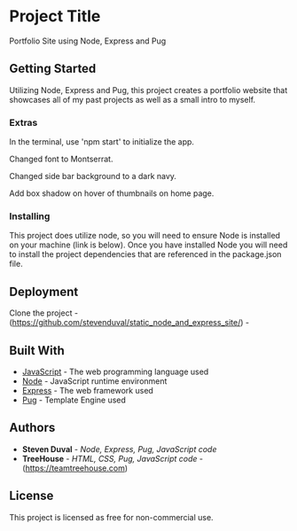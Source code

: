 # Project Title
Portfolio Site using Node, Express and Pug

## Getting Started
Utilizing Node, Express and Pug, this project creates a portfolio website that showcases all of my past projects as well as a small intro to myself.

### Extras
In the terminal, use 'npm start' to initialize the app.

Changed font to Montserrat.

Changed side bar background to a dark navy.

Add box shadow on hover of thumbnails on home page.

### Installing
This project does utilize node, so you will need to ensure Node is installed on your machine (link is below).  Once you have installed Node you will need to install the project dependencies that are referenced in the package.json file.

## Deployment
Clone the project - (https://github.com/stevenduval/static_node_and_express_site/) -  

## Built With
* [JavaScript](https://developer.mozilla.org/en-US/docs/Web/JavaScript) - The web programming language used
* [Node](https://nodejs.org/en/about/) - JavaScript runtime environment
* [Express](https://expressjs.com/) - The web framework used
* [Pug](https://pugjs.org) - Template Engine used

## Authors
* **Steven Duval** - *Node, Express, Pug, JavaScript code*
* **TreeHouse** - *HTML, CSS, Pug, JavaScript code* - (https://teamtreehouse.com)

## License
This project is licensed as free for non-commercial use.
